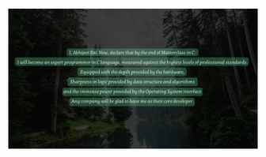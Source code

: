 ![alt text](https://github.com/AbhijeetRai/MSTC/blob/master/000.%20Aim_And_Basic/Chief_Aim_Abhijeet.png)
